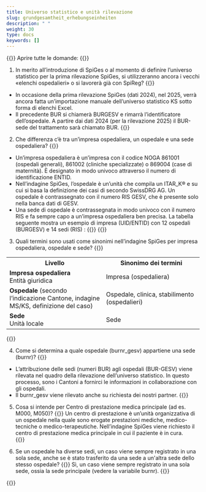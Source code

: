```yaml
---
title: Universo statistico e unità rilevazione
slug: grundgesamtheit_erhebungseinheiten
description: " "
weight: 30
type: docs
keywords: []
---
```


{{<faqBlock>}}
Aprire tutte le domande: {{<collapsibleGroupCommand groupId="GGH">}}

1.	In merito all’introduzione di SpiGes o al momento di definire l’universo statistico per la prima rilevazione SpiGes, si utilizzeranno ancora i vecchi «elenchi ospedalieri» o si lavorerà già con SpiReg?
{{<collapsibleBlock groupId="GGH">}}
- In occasione della prima rilevazione SpiGes (dati 2024), nel 2025, verrà ancora fatta un’importazione manuale dell’universo statistico KS  sotto forma di elenchi Excel.
- Il precedente BUR  si chiamerà BURGESV  e rimarrà l’identificatore dell’ospedale. A partire dai dati 2024 (per la rilevazione 2025) il BUR-sede del trattamento sarà chiamato BUR. 
{{</collapsibleBlock>}}

2. Che differenza c’è tra un’impresa ospedaliera, un ospedale e una sede ospedaliera?
{{<collapsibleBlock groupId="GGH">}}
- Un’impresa ospedaliera è un’impresa con il codice NOGA 861001 (ospedali generali), 861002 (cliniche specializzate) o 869004 (case di maternità). È designato in modo univoco attraverso il numero di identificazione ENTID. 
- Nell’indagine SpiGes, l’ospedale è un’unità che compila un ITAR_K® e su cui si basa la definizione dei casi di secondo SwissDRG AG. Un ospedale è contrassegnato con il numero RIS GESV, che è presente solo nella banca dati di GESV.
- Una sede di ospedale è contrassegnata in modo univoco con il numero RIS e fa sempre capo a un’impresa ospedaliera ben precisa. 
La tabella seguente mostra un esempio di impresa (UID/ENTID)  con 12 ospedali (BURGESV)  e 14 sedi (RIS) :
{{<insertImage image="tableauFAQ1_it.png"  class="max-w-90">}}
{{</collapsibleBlock>}}

3. Quali termini sono usati come sinonimi nell’indagine SpiGes per impresa ospedaliera, ospedale e sede?
{{<collapsibleBlock groupId="GGH">}}
<table class="w-100">
  <tr>
    <th style="width:50%"> Livello </div></th>
    <th> Sinonimo dei termini </th>
  </tr>
  <tr>
    <td> <b> Impresa ospedaliera </b> <br /> 
    Entità giuridica
 	</td>
    <td> Impresa (ospedaliera) </td>
  </tr>
  <tr>
    <td> <b> Ospedale </b> (secondo l’indicazione Cantone, indagine MS/KS, definizione del caso) </td>
    <td> Ospedale, clinica, stabilimento (ospedalieri) </td>
  </tr>
  <tr>
    <td> <b> Sede </b> <br /> 
    Unità locale
	</td>
    <td> Sede </td>
  </tr>
</table>
{{</collapsibleBlock>}}

4. Come si determina a quale ospedale (burnr_gesv) appartiene una sede (burnr)? 
{{<collapsibleBlock groupId="GGH">}}
- L’attribuzione delle sedi (numeri BUR) agli ospedali (BUR-GESV) viene rilevata nel quadro della rilevazione dell’universo statistico. In questo processo, sono i Cantoni a fornirci le informazioni in collaborazione con gli ospedali.
- Il burnr_gesv viene rilevato anche su richiesta dei nostri partner.
{{</collapsibleBlock>}}

5. Cosa si intende per Centro di prestazione medica principale (ad es. M000, M050)?
{{<collapsibleBlock groupId="GGH">}}
Un centro di prestazione è un’unità organizzativa di un ospedale nella quale sono erogate prestazioni mediche, medico-tecniche o medico-terapeutiche. Nell’indagine SpiGes viene richiesto il centro di prestazione medica principale in cui il paziente è in cura.  
{{</collapsibleBlock>}}

6. Se un ospedale ha diverse sedi, un caso viene sempre registrato in una sola sede, anche se è stato trasferito da una sede a un'altra sede dello stesso ospedale?
{{<collapsibleBlock groupId="GGH">}}
Sì, un caso viene sempre registrato in una sola sede, ossia la sede principale (vedere la variabile burnr).
{{</collapsibleBlock>}}

{{</faqBlock>}}